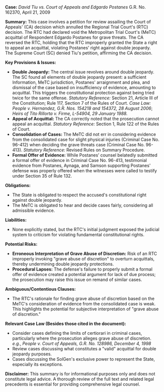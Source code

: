 **Case:** *David Tiu vs. Court of Appeals and Edgardo Postanes* G.R. No. 162370, April 21, 2009

**Summary:**
This case involves a petition for review assailing the Court of Appeals' (CA) decision which annulled the Regional Trial Court's (RTC) decision. The RTC had declared void the Metropolitan Trial Court's (MeTC) acquittal of Respondent Edgardo Postanes for grave threats. The CA reversed the RTC, holding that the RTC improperly granted the State a right to appeal an acquittal, violating Postanes' right against double jeopardy. The Supreme Court (SC) denied Tiu's petition, affirming the CA decision.

**Key Provisions & Issues:**

*   **Double Jeopardy:** The central issue revolves around double jeopardy. The SC found all elements of double jeopardy present: a sufficient Information, MeTC jurisdiction, Postanes' arraignment and plea, and dismissal of the case based on insufficiency of evidence, amounting to acquittal. This triggers the constitutional protection against being tried twice for the same offense. *Statutory Reference:* Section 21, Article III of the Constitution; Rule 117, Section 7 of the Rules of Court. *Case Law:* *People v. Hernandez, G.R. Nos. 154218 and 154372, 28 August 2006*; *Heirs of Tito Rillorta v. Firme, L-54904, 29 January 1988.*
*   **Appeal of Acquittal:** The CA correctly noted that the prosecution cannot appeal an acquittal. *Statutory Reference:* Section 1, Rule 122 of the Rules of Court.
*   **Consolidation of Cases:** The MeTC did not err in considering evidence from the consolidated case for slight physical injuries (Criminal Case No. 96-412) when deciding the grave threats case (Criminal Case No. 96-413). *Statutory Reference:* Revised Rules on Summary Procedure.
*   **Formal Offer of Evidence:** While Postanes’ counsel belatedly submitted a formal offer of evidence in Criminal Case No. 96-413, testimonial evidence from Postanes, Aynaga, and Samson supporting Postanes' defense was properly offered when the witnesses were called to testify under Section 35 of Rule 132.

**Obligations:**

*   The State is obligated to respect the accused's constitutional right against double jeopardy.
*   The MeTC is obligated to hear and decide cases fairly, considering all admissible evidence.

**Liabilities:**

*   None explicitly stated, but the RTC's initial judgment exposed the judicial system to criticism for violating fundamental constitutional rights.

**Potential Risks:**

*   **Erroneous Interpretation of Grave Abuse of Discretion:** Risk of an RTC improperly invoking "grave abuse of discretion" to overturn acquittals, thereby undermining double jeopardy protections.
*   **Procedural Lapses:** The defense's failure to properly submit a formal offer of evidence created a potential argument for lack of due process; the prosecution may raise this issue on remand of similar cases.

**Ambiguous/Contentious Clauses:**

*   The RTC's rationale for finding grave abuse of discretion based on the MeTC's consideration of evidence from the consolidated case is weak. This highlights the potential for subjective interpretation of "grave abuse of discretion."

**Relevant Case Law (Besides those cited in the document):**

*   Consider cases defining the limits of certiorari in criminal cases, particularly where the prosecution alleges grave abuse of discretion. *e.g.*, *People v. Court of Appeals, G.R. No. 128986, December 4, 1998*
*   Review cases discussing what constitutes a "valid" acquittal for double jeopardy purposes.
*   Cases discussing the SolGen's exclusive power to represent the State, especially its exceptions.

**Disclaimer:** This summary is for informational purposes only and does not constitute legal advice. A thorough review of the full text and related legal precedents is essential for providing comprehensive legal counsel.
